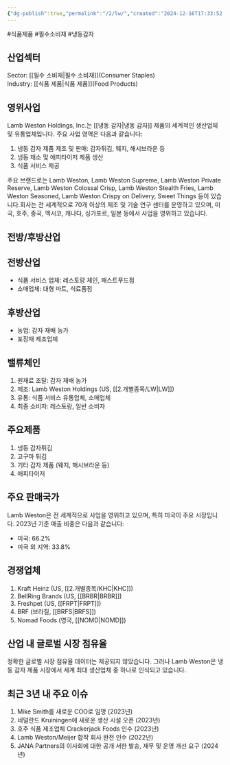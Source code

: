 ```yaml
---
{"dg-publish":true,"permalink":"/2/lw/","created":"2024-12-16T17:33:52.474+09:00","updated":"2025-06-03T20:05:59.982+09:00"}
---
```


#식품제품 #필수소비재 #냉동감자

## 산업섹터

Sector: [[필수 소비재\|필수 소비재]](Consumer Staples)  
Industry: [[식품 제품\|식품 제품]](Food Products)

## 영위사업

Lamb Weston Holdings, Inc.는 [[냉동 감자\|냉동 감자]] 제품의 세계적인 생산업체 및 유통업체입니다. 주요 사업 영역은 다음과 같습니다:

1. 냉동 감자 제품 제조 및 판매: 감자튀김, 웨지, 해시브라운 등
2. 냉동 채소 및 애피타이저 제품 생산
3. 식품 서비스 제공

주요 브랜드로는 Lamb Weston, Lamb Weston Supreme, Lamb Weston Private Reserve, Lamb Weston Colossal Crisp, Lamb Weston Stealth Fries, Lamb Weston Seasoned, Lamb Weston Crispy on Delivery, Sweet Things 등이 있습니다.회사는 전 세계적으로 70개 이상의 제조 및 기술 연구 센터를 운영하고 있으며, 미국, 호주, 중국, 멕시코, 캐나다, 싱가포르, 일본 등에서 사업을 영위하고 있습니다.

## 전방/후방산업

## 전방산업

- 식품 서비스 업체: 레스토랑 체인, 패스트푸드점
- 소매업체: 대형 마트, 식료품점

## 후방산업

- 농업: 감자 재배 농가
- 포장재 제조업체

## 밸류체인

1. 원재료 조달: 감자 재배 농가
2. 제조: Lamb Weston Holdings (US, [[2.개별종목/LW\|LW]])
3. 유통: 식품 서비스 유통업체, 소매업체
4. 최종 소비자: 레스토랑, 일반 소비자

## 주요제품

1. 냉동 감자튀김
2. 고구마 튀김
3. 기타 감자 제품 (웨지, 해시브라운 등)
4. 애피타이저

## 주요 판매국가

Lamb Weston은 전 세계적으로 사업을 영위하고 있으며, 특히 미국이 주요 시장입니다. 2023년 기준 매출 비중은 다음과 같습니다:

- 미국: 66.2%
- 미국 외 지역: 33.8%

## 경쟁업체

1. Kraft Heinz (US, [[2.개별종목/KHC\|KHC]])
2. BellRing Brands (US, [[BRBR\|BRBR]])
3. Freshpet (US, [[FRPT\|FRPT]])
4. BRF (브라질, [[BRFS\|BRFS]])
5. Nomad Foods (영국, [[NOMD\|NOMD]])

## 산업 내 글로벌 시장 점유율

정확한 글로벌 시장 점유율 데이터는 제공되지 않았습니다. 그러나 Lamb Weston은 냉동 감자 제품 시장에서 세계 최대 생산업체 중 하나로 인식되고 있습니다.

## 최근 3년 내 주요 이슈

1. Mike Smith를 새로운 COO로 임명 (2023년)
2. 네덜란드 Kruiningen에 새로운 생산 시설 오픈 (2023년)
3. 호주 식품 제조업체 Crackerjack Foods 인수 (2023년)
4. Lamb Weston/Meijer 합작 회사 완전 인수 (2022년)
5. JANA Partners의 이사회에 대한 공개 서한 발송, 재무 및 운영 개선 요구 (2024년)